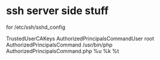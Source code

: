 # ssh server side stuff

for /etc/ssh/sshd_config

TrustedUserCAKeys <file with list of trusted ssh CA public keys>
AuthorizedPrincipalsCommandUser root
AuthorizedPrincipalsCommand /usr/bin/php AuthorizedPrincipalsCommand.php %u %k %t
